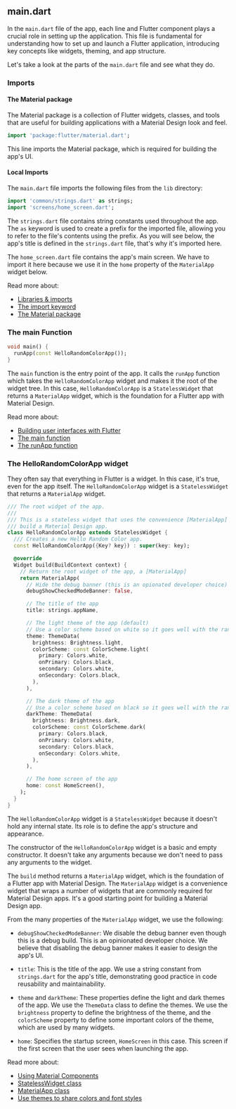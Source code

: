## main.dart

In the `main.dart` file of the app, each line and Flutter component plays a crucial role in setting up the application. This file is fundamental for understanding how to set up and launch a Flutter application, introducing key concepts like widgets, theming, and app structure.

Let's take a look at the parts of the `main.dart` file and see what they do.

### Imports

#### The Material package

The Material package is a collection of Flutter widgets, classes, and tools that are useful for building applications with a Material Design look and feel.

```dart
import 'package:flutter/material.dart';
```

This line imports the Material package, which is required for building the app's UI.

#### Local Imports

The `main.dart` file imports the following files from the `lib` directory:

```dart
import 'common/strings.dart' as strings;
import 'screens/home_screen.dart';
```

The `strings.dart` file contains string constants used throughout the app. The `as` keyword is used to create a prefix for the imported file, allowing you to refer to the file's contents using the prefix. As you will see below, the app's title is defined in the `strings.dart` file, that's why it's imported here.

The `home_screen.dart` file contains the app's main screen. We have to import it here because we use it in the `home` property of the `MaterialApp` widget below.

Read more about:

- [Libraries & imports](https://dart.dev/language/libraries)
- [The import keyword](https://dart.dev/language#imports)
- [The Material package](https://api.flutter.dev/flutter/material/material-library.html)

### The main Function

```dart
void main() {
  runApp(const HelloRandomColorApp());
}
```

The `main` function is the entry point of the app. It calls the `runApp` function which takes the `HelloRandomColorApp` widget and makes it the root of the widget tree. In this case, `HelloRandomColorApp` is a `StatelessWidget` that returns a `MaterialApp` widget, which is the foundation for a Flutter app with Material Design.

Read more about:

- [Building user interfaces with Flutter](https://docs.flutter.dev/ui)
- [The main function](https://dart.dev/language/functions#the-main-function)
- [The runApp function](https://api.flutter.dev/flutter/widgets/runApp.html)

### The HelloRandomColorApp widget

They often say that everything in Flutter is a widget. In this case, it's true, even for the app itself. The `HelloRandomColorApp` widget is a `StatelessWidget` that returns a `MaterialApp` widget.

```dart
/// The root widget of the app.
///
/// This is a stateless widget that uses the convenience [MaterialApp] widget to help us easily
/// build a Material Design app.
class HelloRandomColorApp extends StatelessWidget {
  /// Creates a new Hello Random Color app.
  const HelloRandomColorApp({Key? key}) : super(key: key);

  @override
  Widget build(BuildContext context) {
    // Return the root widget of the app, a [MaterialApp]
    return MaterialApp(
      // Hide the debug banner (this is an opionated developer choice)
      debugShowCheckedModeBanner: false,

      // The title of the app
      title: strings.appName,

      // The light theme of the app (default)
      // Use a color scheme based on white so it goes well with the random colors
      theme: ThemeData(
        brightness: Brightness.light,
        colorScheme: const ColorScheme.light(
          primary: Colors.white,
          onPrimary: Colors.black,
          secondary: Colors.white,
          onSecondary: Colors.black,
        ),
      ),

      // The dark theme of the app
      // Use a color scheme based on black so it goes well with the random colors
      darkTheme: ThemeData(
        brightness: Brightness.dark,
        colorScheme: const ColorScheme.dark(
          primary: Colors.black,
          onPrimary: Colors.white,
          secondary: Colors.black,
          onSecondary: Colors.white,
        ),
      ),

      // The home screen of the app
      home: const HomeScreen(),
    );
  }
}
```

The `HelloRandomColorApp` widget is a `StatelessWidget` because it doesn't hold any internal state. Its role is to define the app's structure and appearance.

The constructor of the `HelloRandomColorApp` widget is a basic and empty constructor. It doesn't take any arguments because we don't need to pass any arguments to the widget.

The `build` method returns a `MaterialApp` widget, which is the foundation of a Flutter app with Material Design. The `MaterialApp` widget is a convenience widget that wraps a number of widgets that are commonly required for Material Design apps. It's a good starting point for building a Material Design app.

From the many properties of the `MaterialApp` widget, we use the following:

- `debugShowCheckedModeBanner`: We disable the debug banner even though this is a debug build. This is an opinionated developer choice. We believe that disabling the debug banner makes it easier to design the app's UI.

- `title`: This is the title of the app. We use a string constant from `strings.dart` for the app's title, demonstrating good practice in code reusability and maintainability.

- `theme` and `darkTheme`: These properties define the light and dark themes of the app. We use the `ThemeData` class to define the themes. We use the `brightness` property to define the brightness of the theme, and the `colorScheme` property to define some important colors of the theme, which are used by many widgets.

- `home`: Specifies the startup screen, `HomeScreen` in this case. This screen if the first screen that the user sees when launching the app.

Read more about:

- [Using Material Components](https://docs.flutter.dev/ui#using-material-components)
- [StatelessWidget class](https://api.flutter.dev/flutter/widgets/StatelessWidget-class.html)
- [MaterialApp class](https://api.flutter.dev/flutter/material/MaterialApp-class.html)
- [Use themes to share colors and font styles](https://docs.flutter.dev/cookbook/design/themes)




